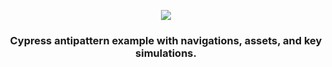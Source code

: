 <p align="center">
  <img src="https://upload.wikimedia.org/wikipedia/commons/thumb/2/2c/Bitso-dark.png/220px-Bitso-dark.png"/>
</p>


<h3 align="center">
  Cypress antipattern example with navigations, assets, and key simulations.
</h3>
